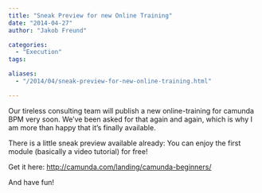```yaml
---
title: "Sneak Preview for new Online Training"
date: "2014-04-27"
author: "Jakob Freund"

categories:
  - "Execution"
tags: 

aliases:
  - "/2014/04/sneak-preview-for-new-online-training.html"

---
```


<div>
<p>
Our tireless consulting team will publish a new online-training for camunda BPM very soon. We’ve been asked for that again and again, which is why I am more than happy that it’s finally available.
</p>
<p>
There is a little sneak preview available already: You can enjoy the first module (basically a video tutorial) for free!
</p>
<p>
Get it here: <a href="http://camunda.com/landing/camunda-beginners/">http://camunda.com/landing/camunda-beginners/</a>
</p>
And have fun!
</div>